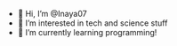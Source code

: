 - 👋 Hi, I’m @Inaya07
- 👀 I’m interested in tech and science stuff
- 🌱 I’m currently learning programming!

<!---
Inaya07/Inaya07 is a ✨ special ✨ repository because its `README.md` (this file) appears on your GitHub profile.
You can click the Preview link to take a look at your changes.
--->

